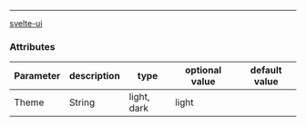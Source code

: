 ---
[svelte-ui](https://github.com/transpiling/svelte-flat-ui/)

### Attributes
| Parameter | description | type | optional value | default value |
| --- | --- | --- | --- | --- |
| Theme | String | light, dark | light |
